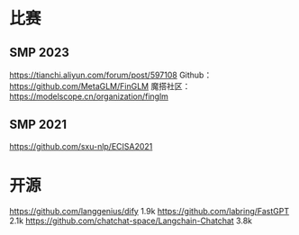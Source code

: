 # 比赛
## SMP 2023
https://tianchi.aliyun.com/forum/post/597108
Github：https://github.com/MetaGLM/FinGLM
魔搭社区：https://modelscope.cn/organization/finglm



## SMP 2021
https://github.com/sxu-nlp/ECISA2021

# 开源

https://github.com/langgenius/dify  1.9k
https://github.com/labring/FastGPT 2.1k
https://github.com/chatchat-space/Langchain-Chatchat 3.8k
